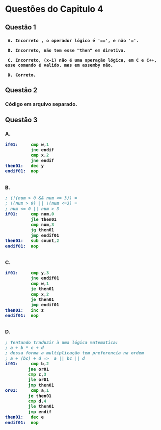 <h1>
  Questões do Capitulo 4
  
  <h2>
    Questão 1
    
   <h3>
      
     A. Incorreto , o operador lógico é '==', e não '='.
      
     B. Incorreto, não tem esse "then" em diretiva.
      
     C. Incorreto, (x-1) não é uma operação lógica, em C e C++, esse comando é valido, mas em assemby não.
      
     D. Correto.
     
  <h2>
    Questão 2
    
   <h3>
     Código em arquivo separado.
     
  <h2>
    Questão 3
   
   <h3>
      
A. 
~~~asm
if01:     cmp w,1
          jne endif
          cmp x,2
          jne endif
then01:   dec y
endif01:  nop      
      
~~~ 
     
B.
~~~asm
; (!(num > 0 && num <= 3)) = 
; !(num > 0) || !(num <=3) = 
; num <= 0 || num > 3
if01:     cmp num,0
          jle then01
          cmp num,3
          jg then01
          jmp endif01
then01:   sub count,2
endif01:  nop     
    
~~~

C.
~~~asm
if01:     cmp y,3
          jne endif01
          cmp w,1
          je then01
          cmp x,2
          je then01
          jmp endif01
then01:   inc z
endif01:  nop
     
~~~
     
 D.
 ~~~asm
; Tentando traduzir à uma lógica matematica:
; a + b * c + d
; dessa forma a multiplicação tem preferencia na ordem
; a + (bc) + d =>  a || bc || d
if01:     cmp b,2
          jne or01
          cmp c,3
          jle or01
          jmp then01
or01:     cmp a,1
          je then01
          cmp d,4
          jle then01   
          jmp endif
then01:   dec e
endif01:  nop
     
 ~~~
